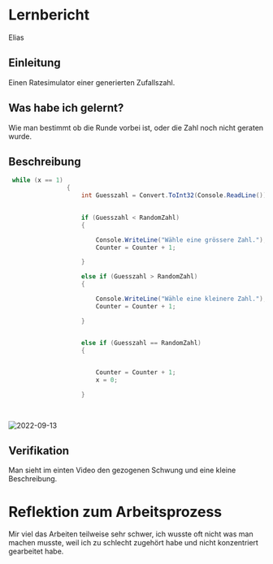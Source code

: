 # Lernbericht
Elias

## Einleitung

Einen Ratesimulator einer generierten Zufallszahl.

## Was habe ich gelernt?

Wie man bestimmt ob die Runde vorbei ist, oder die Zahl noch nicht geraten wurde.

## Beschreibung
```C#
 while (x == 1)
                {
                    int Guesszahl = Convert.ToInt32(Console.ReadLine());

                
                    if (Guesszahl < RandomZahl)
                    {

                        Console.WriteLine("Wähle eine grössere Zahl.");
                        Counter = Counter + 1;

                    }

                    else if (Guesszahl > RandomZahl)
                    {

                        Console.WriteLine("Wähle eine kleinere Zahl.");
                        Counter = Counter + 1;

                    }


                    else if (Guesszahl == RandomZahl)
                    {

                        
                        Counter = Counter + 1;
                        x = 0;

                    }
                    
                    
```                   
![2022-09-13](https://user-images.githubusercontent.com/110892658/189839376-084ae68d-7495-4cd0-8c78-7438f136fe99.png)

## Verifikation

Man sieht im einten Video den gezogenen Schwung und eine kleine Beschreibung. 



# Reflektion zum Arbeitsprozess

Mir viel das Arbeiten teilweise sehr schwer, ich wusste oft nicht was man machen musste, weil ich zu schlecht zugehört habe und nicht konzentriert gearbeitet habe.


